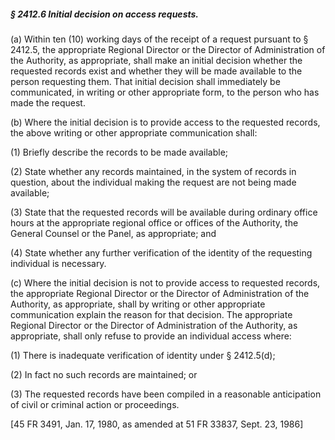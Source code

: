 ##### § 2412.6 Initial decision on access requests. #####

(a) Within ten (10) working days of the receipt of a request pursuant to § 2412.5, the appropriate Regional Director or the Director of Administration of the Authority, as appropriate, shall make an initial decision whether the requested records exist and whether they will be made available to the person requesting them. That initial decision shall immediately be communicated, in writing or other appropriate form, to the person who has made the request.

(b) Where the initial decision is to provide access to the requested records, the above writing or other appropriate communication shall:

(1) Briefly describe the records to be made available;

(2) State whether any records maintained, in the system of records in question, about the individual making the request are not being made available;

(3) State that the requested records will be available during ordinary office hours at the appropriate regional office or offices of the Authority, the General Counsel or the Panel, as appropriate; and

(4) State whether any further verification of the identity of the requesting individual is necessary.

(c) Where the initial decision is not to provide access to requested records, the appropriate Regional Director or the Director of Administration of the Authority, as appropriate, shall by writing or other appropriate communication explain the reason for that decision. The appropriate Regional Director or the Director of Administration of the Authority, as appropriate, shall only refuse to provide an individual access where:

(1) There is inadequate verification of identity under § 2412.5(d);

(2) In fact no such records are maintained; or

(3) The requested records have been compiled in a reasonable anticipation of civil or criminal action or proceedings.

[45 FR 3491, Jan. 17, 1980, as amended at 51 FR 33837, Sept. 23, 1986]